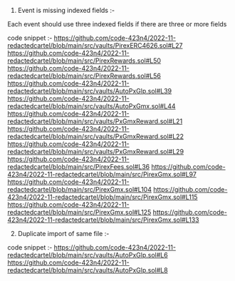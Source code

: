 

1. Event is missing indexed fields :-

Each event should use three indexed fields if there are three or more fields 

code snippet :-
https://github.com/code-423n4/2022-11-redactedcartel/blob/main/src/vaults/PirexERC4626.sol#L27
https://github.com/code-423n4/2022-11-redactedcartel/blob/main/src/PirexRewards.sol#L50
https://github.com/code-423n4/2022-11-redactedcartel/blob/main/src/PirexRewards.sol#L56
https://github.com/code-423n4/2022-11-redactedcartel/blob/main/src/vaults/AutoPxGlp.sol#L39
https://github.com/code-423n4/2022-11-redactedcartel/blob/main/src/vaults/AutoPxGmx.sol#L44
https://github.com/code-423n4/2022-11-redactedcartel/blob/main/src/vaults/PxGmxReward.sol#L21
https://github.com/code-423n4/2022-11-redactedcartel/blob/main/src/vaults/PxGmxReward.sol#L22
https://github.com/code-423n4/2022-11-redactedcartel/blob/main/src/vaults/PxGmxReward.sol#L29
https://github.com/code-423n4/2022-11-redactedcartel/blob/main/src/PirexFees.sol#L36
https://github.com/code-423n4/2022-11-redactedcartel/blob/main/src/PirexGmx.sol#L97
https://github.com/code-423n4/2022-11-redactedcartel/blob/main/src/PirexGmx.sol#L104
https://github.com/code-423n4/2022-11-redactedcartel/blob/main/src/PirexGmx.sol#L115
https://github.com/code-423n4/2022-11-redactedcartel/blob/main/src/PirexGmx.sol#L125
https://github.com/code-423n4/2022-11-redactedcartel/blob/main/src/PirexGmx.sol#L133

2. Duplicate import of same file :-

code snippet :-
https://github.com/code-423n4/2022-11-redactedcartel/blob/main/src/vaults/AutoPxGlp.sol#L6
https://github.com/code-423n4/2022-11-redactedcartel/blob/main/src/vaults/AutoPxGlp.sol#L8